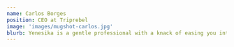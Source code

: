 ```yaml
---
name: Carlos Borges
position: CEO at Triprebel
image: 'images/mugshot-carlos.jpg'
blurb: Yenesika is a gentle professional with a knack of easing you into creating your own yoga practice. She walks you through the whole practice and creates lessons unique to your requirement. Highly recommend her as your go-to yoga teacher!
---
```

